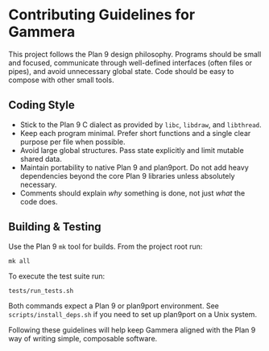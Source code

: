 # Contributing Guidelines for Gammera

This project follows the Plan 9 design philosophy. Programs should be small and focused, communicate through well-defined interfaces (often files or pipes), and avoid unnecessary global state. Code should be easy to compose with other small tools.

## Coding Style

- Stick to the Plan 9 C dialect as provided by `libc`, `libdraw`, and `libthread`.
- Keep each program minimal. Prefer short functions and a single clear purpose per file when possible.
- Avoid large global structures. Pass state explicitly and limit mutable shared data.
- Maintain portability to native Plan 9 and plan9port. Do not add heavy dependencies beyond the core Plan 9 libraries unless absolutely necessary.
- Comments should explain *why* something is done, not just *what* the code does.

## Building & Testing

Use the Plan 9 `mk` tool for builds. From the project root run:

```
mk all
```

To execute the test suite run:

```
tests/run_tests.sh
```

Both commands expect a Plan 9 or plan9port environment. See `scripts/install_deps.sh` if you need to set up plan9port on a Unix system.

Following these guidelines will help keep Gammera aligned with the Plan 9 way of writing simple, composable software.
